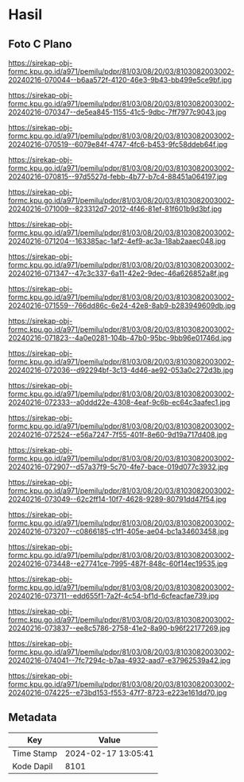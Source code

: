 # Hasil

## Foto C Plano

https://sirekap-obj-formc.kpu.go.id/a971/pemilu/pdpr/81/03/08/20/03/8103082003002-20240216-070044--b6aa572f-4120-46e3-9b43-bb499e5ce9bf.jpg

https://sirekap-obj-formc.kpu.go.id/a971/pemilu/pdpr/81/03/08/20/03/8103082003002-20240216-070347--de5ea845-1155-41c5-9dbc-7ff7977c9043.jpg

https://sirekap-obj-formc.kpu.go.id/a971/pemilu/pdpr/81/03/08/20/03/8103082003002-20240216-070519--6079e84f-4747-4fc6-b453-9fc58ddeb64f.jpg

https://sirekap-obj-formc.kpu.go.id/a971/pemilu/pdpr/81/03/08/20/03/8103082003002-20240216-070815--97d5527d-febb-4b77-b7c4-88451a064197.jpg

https://sirekap-obj-formc.kpu.go.id/a971/pemilu/pdpr/81/03/08/20/03/8103082003002-20240216-071009--823312d7-2012-4f46-81ef-81f601b9d3bf.jpg

https://sirekap-obj-formc.kpu.go.id/a971/pemilu/pdpr/81/03/08/20/03/8103082003002-20240216-071204--163385ac-1af2-4ef9-ac3a-18ab2aaec048.jpg

https://sirekap-obj-formc.kpu.go.id/a971/pemilu/pdpr/81/03/08/20/03/8103082003002-20240216-071347--47c3c337-6a11-42e2-9dec-46a626852a8f.jpg

https://sirekap-obj-formc.kpu.go.id/a971/pemilu/pdpr/81/03/08/20/03/8103082003002-20240216-071559--766dd86c-6e24-42e8-8ab9-b283949609db.jpg

https://sirekap-obj-formc.kpu.go.id/a971/pemilu/pdpr/81/03/08/20/03/8103082003002-20240216-071823--4a0e0281-104b-47b0-95bc-9bb96e01746d.jpg

https://sirekap-obj-formc.kpu.go.id/a971/pemilu/pdpr/81/03/08/20/03/8103082003002-20240216-072036--d92294bf-3c13-4d46-ae92-053a0c272d3b.jpg

https://sirekap-obj-formc.kpu.go.id/a971/pemilu/pdpr/81/03/08/20/03/8103082003002-20240216-072333--a0ddd22e-4308-4eaf-9c6b-ec64c3aafec1.jpg

https://sirekap-obj-formc.kpu.go.id/a971/pemilu/pdpr/81/03/08/20/03/8103082003002-20240216-072524--e56a7247-7f55-401f-8e60-9d19a717d408.jpg

https://sirekap-obj-formc.kpu.go.id/a971/pemilu/pdpr/81/03/08/20/03/8103082003002-20240216-072907--d57a37f9-5c70-4fe7-bace-019d077c3932.jpg

https://sirekap-obj-formc.kpu.go.id/a971/pemilu/pdpr/81/03/08/20/03/8103082003002-20240216-073049--62c2ff14-10f7-4628-9289-80791dd47f54.jpg

https://sirekap-obj-formc.kpu.go.id/a971/pemilu/pdpr/81/03/08/20/03/8103082003002-20240216-073207--c0866185-c1f1-405e-ae04-bc1a34603458.jpg

https://sirekap-obj-formc.kpu.go.id/a971/pemilu/pdpr/81/03/08/20/03/8103082003002-20240216-073448--e27741ce-7995-487f-848c-60f14ec19535.jpg

https://sirekap-obj-formc.kpu.go.id/a971/pemilu/pdpr/81/03/08/20/03/8103082003002-20240216-073711--edd655f1-7a2f-4c54-bf1d-6cfeacfae739.jpg

https://sirekap-obj-formc.kpu.go.id/a971/pemilu/pdpr/81/03/08/20/03/8103082003002-20240216-073837--ee8c5786-2758-41e2-8a90-b96f22177269.jpg

https://sirekap-obj-formc.kpu.go.id/a971/pemilu/pdpr/81/03/08/20/03/8103082003002-20240216-074041--7fc7294c-b7aa-4932-aad7-e37962539a42.jpg

https://sirekap-obj-formc.kpu.go.id/a971/pemilu/pdpr/81/03/08/20/03/8103082003002-20240216-074225--e73bd153-f553-47f7-8723-e223e161dd70.jpg


## Metadata

| Key        | Value               |
| ---------- | ------------------- |
| Time Stamp | 2024-02-17 13:05:41 |
| Kode Dapil | 8101                |




